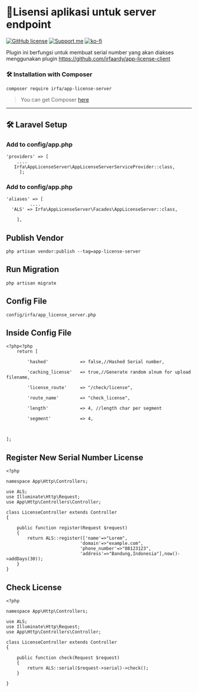 

# 🚀Lisensi aplikasi untuk server endpoint

[![GitHub license](https://img.shields.io/github/license/irfaardy/encrypt-file-laravel?style=flat-square)](https://github.com/irfaardy/encrypt-file-laravel/blob/master/LICENSE)  [![Support me](https://img.shields.io/badge/Support-Buy%20me%20a%20coffee-yellow.svg?style=flat-square)](https://www.buymeacoffee.com/OBaAofN) [![ko-fi](https://www.ko-fi.com/img/githubbutton_sm.svg)](https://ko-fi.com/S6S52P7SN)

<p>Plugin ini berfungsi untuk membuat serial number yang akan diakses menggunakan plugin <a href="https://github.com/irfaardy/app-license-client">https://github.com/irfaardy/app-license-client</a><p>
<h3>🛠️ Installation with Composer </h3>


    composer require irfa/app-license-server

>You can get Composer [ here]( https://getcomposer.org/download/)

***


<h2>🛠️ Laravel Setup </h2>

<h3>Add to config/app.php</h3>

    'providers' => [
        ....
       Irfa\AppLicenseServer\AppLicenseServerServiceProvider::class,
         ];



<h3>Add to config/app.php</h3>

    'aliases' => [
             ....
      'ALS' => Irfa\AppLicenseServer\Facades\AppLicenseServer::class,
    
        ],

  <h2>Publish Vendor</h2>


    php artisan vendor:publish --tag=app-license-server

<h2>Run Migration</h2>

```
php artisan migrate
```

<h2>Config File</h2>

    config/irfa/app_license_server.php

<h2>Inside Config File</h2>


    <?php<?php 
    	return [ 
    
    		'hashed'			=> false,//Hashed Serial number,
    
    		'caching_license'	=> true,//Generate random alnum for upload filename,
    
    		'license_route'		=> "/check/license",
    
    		'route_name'		=> "check_license",
    
    		'length'			=> 4, //length char per segment
    
    		'segment'			=> 4,
    
    
    
    ];

<h2>Register New Serial Number License</h2>


    <?php
    
    namespace App\Http\Controllers;
    
    use ALS;
    use Illuminate\Http\Request;
    use App\Http\Controllers\Controller;
    
    class LicenseController extends Controller
    {
       
        public function register(Request $request)
        {
          	return ALS::register(['name'=>"Lorem",
          						'domain'=>"example.com",
          						'phone_number'=>"08123123",
          						'address'=>"Bandung,Indonesia"],now()->addDays(30));	
        }
    }

<h2> Check License</h2>

```
<?php

namespace App\Http\Controllers;

use ALS;
use Illuminate\Http\Request;
use App\Http\Controllers\Controller;

class LicenseController extends Controller
{

    public function check(Request $request)
    {
      	return ALS::serial($request->serial)->check();	
    }

}
```

